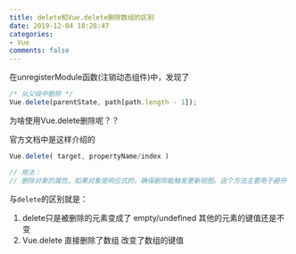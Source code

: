 ```yaml
---
title: delete和Vue.delete删除数组的区别
date: 2019-12-04 18:28:47
categories:
- Vue
comments: false
---
```




在unregisterModule函数(注销动态组件)中，发现了

```js
/* 从父级中删除 */
Vue.delete(parentState, path[path.length - 1]);
```

为啥使用Vue.delete删除呢？？

官方文档中是这样介绍的

```js
Vue.delete( target, propertyName/index )

// 用法：
// 删除对象的属性。如果对象是响应式的，确保删除能触发更新视图。这个方法主要用于避开 Vue 不能检测到属性被删除的限制，但是你应该很少会使用它。
```

与`delete`的区别就是：

1. delete只是被删除的元素变成了 empty/undefined 其他的元素的键值还是不变
2. Vue.delete 直接删除了数组 改变了数组的键值